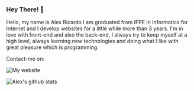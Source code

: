 ### Hey There! 👋

Hello, my name is Alex Ricardo I am graduated from IFPE in Informatics for Internet and I develop websites for a little while more than 3 years. I'm in love with
front-end and also the back-end, I always try to keep myself at a high level, always learning new technologies and doing what I like with great pleasure which is programming.


Contact-me on:  

![My website](https://i.ibb.co/RTpqvwx/QRCode-criar-1.png)

![Alex's github stats](https://github-readme-stats.vercel.app/api?username=csalex123&show_icons=true&theme=radical)






